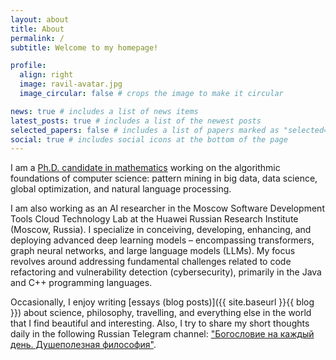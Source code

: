```yaml
---
layout: about
title: About
permalink: /
subtitle: Welcome to my homepage!

profile:
  align: right
  image: ravil-avatar.jpg
  image_circular: false # crops the image to make it circular

news: true # includes a list of news items
latest_posts: true # includes a list of the newest posts
selected_papers: false # includes a list of papers marked as "selected={true}"
social: true # includes social icons at the bottom of the page
---
```


I am a [Ph.D. candidate in mathematics](https://math.washington.edu/people/ravil-mussabayev) working on the algorithmic foundations of computer science: pattern mining in big data, data science, global optimization, and natural language processing.

I am also working as an AI researcher in the Moscow Software Development Tools Cloud Technology Lab at the Huawei Russian Research Institute (Moscow, Russia). I specialize in conceiving, developing, enhancing, and deploying advanced deep learning models – encompassing transformers, graph neural networks, and large language models (LLMs). My focus revolves around addressing fundamental challenges related to code refactoring and vulnerability detection (cybersecurity), primarily in the Java and C++ programming languages.

Occasionally, I enjoy writing [essays (blog posts)]({{ site.baseurl }}{{ blog }}) about science, philosophy, travelling, and everything else in the world that I find beautiful and interesting. Also, I try to share my short thoughts daily in the following Russian Telegram channel: ["Богословие на каждый день. Душеполезная философия"](https://t.me/ravil_mussabayev).